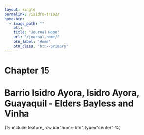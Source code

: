 ```yaml
---
layout: single
permalink: /isidro-trio2/
home-btn:
  - image_path: ""
    alt: ""
    title: "Journal Home"
    url: "/journal-home/"
    btn_label: "Home"
    btn_class: "btn--primary"
---
```


# Chapter 15
# Barrio Isidro Ayora, Isidro Ayora, Guayaquil - Elders Bayless and Vinha

{% include feature_row id="home-btn" type="center" %}